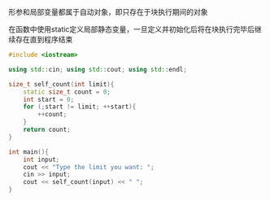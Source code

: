 形参和局部变量都属于自动对象，即只存在于块执行期间的对象

在函数中使用static定义局部静态变量，一旦定义并初始化后将在块执行完毕后继续存在直到程序结束

```c++
#include <iostream>

using std::cin; using std::cout; using std::endl;

size_t self_count(int limit){
    static size_t count = 0;
    int start = 0;
    for (;start != limit; ++start){
        ++count;
    }
    return count;
}

int main(){
    int input;
    cout << "Type the limit you want: ";
    cin >> input;
    cout << self_count(input) << " ";
}
```

